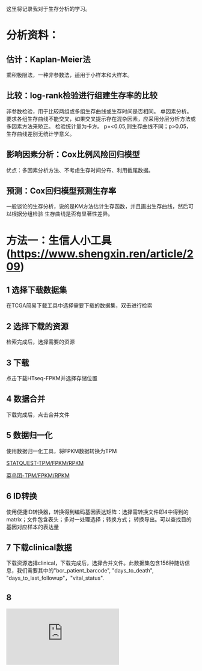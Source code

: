 这里将记录我对于生存分析的学习。

# 分析资料：

## 估计：Kaplan-Meier法

乘积极限法，一种非参数法，适用于小样本和大样本。

## 比较：log-rank检验进行组建生存率的比较

非参数检验，用于比较两组或多组生存曲线或生存时间是否相同。
单因素分析。
要求各组生存曲线不能交叉，如果交叉提示存在混杂因素，应采用分层分析方法或多因素方法来矫正。
检验统计量为卡方。
p=<0.05,则生存曲线不同；p>0.05，生存曲线差别无统计学意义。


## 影响因素分析：Cox比例风险回归模型

优点：多因素分析方法、不考虑生存时间分布、利用截尾数据。


## 预测：Cox回归模型预测生存率


一般谈论的生存分析，说的是KM方法估计生存函数，并且画出生存曲线，然后可以根据分组检验
生存曲线是否有显著性差异。


# 方法一：生信人小工具(https://www.shengxin.ren/article/209)

## 1 选择下载数据集

在TCGA简易下载工具中选择需要下载的数据集，双击进行检索

## 2 选择下载的资源

检索完成后，选择需要的资源

## 3 下载

点击下载HTseq-FPKM并选择存储位置

## 4 数据合并

下载完成后，点击合并文件

## 5 数据归一化

使用数据归一化工具，将FPKM数据转换为TPM 

[STATQUEST-TPM/FPKM/RPKM](https://statquest.org/2015/07/09/rpkm-fpkm-and-tpm-clearly-explained/)

[菜鸟团-TPM/FPKM/RPKM](http://mp.weixin.qq.com/s?__biz=MzUzMTEwODk0Ng==&mid=2247485311&idx=1&sn=5bf43f27567b3ab679affe55a4e8e424&chksm=fa46c242cd314b541e02aa49dee1172cf4c59817720338db60718475a55be497358aad00a033&mpshare=1&scene=1&srcid=0603UgHm35LJc7rzG9NBq7rq#rd)

## 6 ID转换

使用便捷ID转换器，转换得到编码基因表达矩阵：选择需转换文件即4中得到的matrix；文件包含表头；多对一处理选择；转换方式；
转换导出。可以查找目的基因对应样本的表达量

## 7 下载clinical数据

下载资源选择clinical，下载完成后，选择合并文件。此数据集包含156种随访信息，我们需要其中的"bcr_patient_barcode", "days_to_death", "days_to_last_followup"，"vital_status".

## 8 



![](http://www.bio-info-trainee.com/1313.html)
